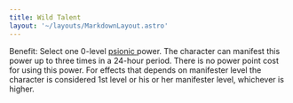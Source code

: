 ```yaml
---
title: Wild Talent
layout: '~/layouts/MarkdownLayout.astro'
---
```

Benefit: Select one 0-level [ psionic ](/modern.d20.srd/psionics) power. The
character can manifest this power up to three times in a 24-hour period. There
is no power point cost for using this power. For effects that depends on
manifester level the character is considered 1st level or his or her
manifester level, whichever is higher.

